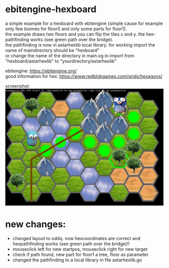 # ebitengine-hexboard

a simple example for a hexboard with ebitengine (simple cause for example only few biomes for floor0 and only some parts for floor1).    
the example draws two floors and you can flip the tiles x and y.  the hex-pathfinding works (see green path over the bridge).    
the pathfinding is now in astarhexlib local library. for working import the name of maindirectory should be "hexboard"      
or change the name of the directory in main.og in import from "hexboard/astarhexlib" to "yourdirectory/astarhexlib"        

ebitengine: https://ebitengine.org/    
good information for hex: https://www.redblobgames.com/grids/hexagons/    

screenshot:    
![Pic1](screenshotsmall.jpg)

# new changes:     
- changed layout to oddq. now hexcoordinates are correct and hexpathfinding works (see green path over the bridge)!!
- mouseclick left for new startpos, mouseclick right for new target
- check if path found, new part for floor1 a tree, floor as parameter
- changed the pathfinding to a local library in file astarhexlib.go    
  
  
    
  
